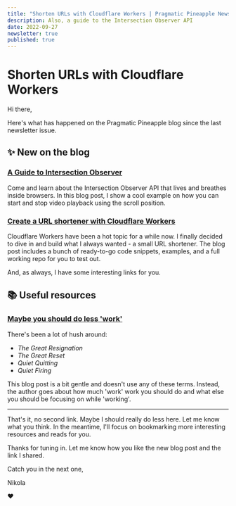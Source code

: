 ```yaml
---
title: "Shorten URLs with Cloudflare Workers | Pragmatic Pineapple Newsletter 🍍"
description: Also, a guide to the Intersection Observer API
date: 2022-09-27
newsletter: true
published: true
---
```


# Shorten URLs with Cloudflare Workers

Hi there,

Here's what has happened on the Pragmatic Pineapple blog since the last newsletter issue.

## ✨ New on the blog

### [A Guide to Intersection Observer](https://pragmaticpineapple.com/intersection-observer-guide/)

Come and learn about the Intersection Observer API that lives and breathes inside browsers. In this blog post, I show a cool example on how you can start and stop video playback using the scroll position.

### [Create a URL shortener with Cloudflare Workers](https://pragmaticpineapple.com/creating-url-shortener-cloudflare-workers/)

Cloudflare Workers have been a hot topic for a while now. I finally decided to dive in and build what I always wanted - a small URL shortener. The blog post includes a bunch of ready-to-go code snippets, examples, and a full working repo for you to test out.

And, as always, I have some interesting links for you.

## 📚 Useful resources

### [Maybe you should do less 'work'](https://www.johnwhiles.com/posts/work)

There's been a lot of hush around:

- _The Great Resignation_
- _The Great Reset_
- _Quiet Quitting_
- _Quiet Firing_

This blog post is a bit gentle and doesn't use any of these terms. Instead, the author goes about how much 'work' work you should do and what else you should be focusing on while 'working'.

---

That's it, no second link. Maybe I should really do less here. Let me know what you think. In the meantime, I'll focus on bookmarking more interesting resources and reads for you.

Thanks for tuning in. Let me know how you like the new blog post and the link I shared.

Catch you in the next one,

Nikola

❤️
